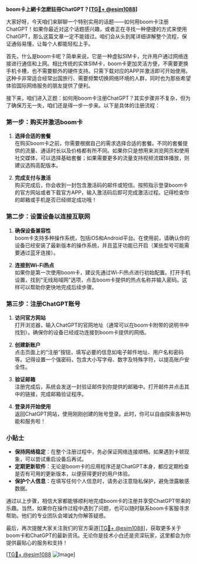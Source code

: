 **boom卡上網卡怎麽註冊ChatGPT？[[TG💪+ @esim1088](https://t.me/s/esim1088)]**

大家好呀，今天咱们来聊聊一个特别实用的话题——如何用boom卡注册ChatGPT！如果你最近对这个话题感兴趣，或者正在寻找一种便捷的方式来使用ChatGPT，那么这篇文章一定不能错过。咱们会从头到尾详细讲解整个流程，保证通俗易懂，让每个人都能轻松上手。

首先，什么是boom卡呢？简单来说，它是一种虚拟SIM卡，允许用户通过网络连接进行通信和上网。相比传统的实体SIM卡，boom卡更加灵活方便，不需要更换手机卡槽，也不需要额外的硬件支持。只需下载对应的APP并激活即可开始使用。这种卡非常适合经常出国旅行、需要频繁切换网络环境的人群，同时也为那些希望体验国际网络服务的朋友提供了便利。

接下来，咱们进入正题：如何用boom卡注册ChatGPT？其实步骤并不复杂，但为了确保万无一失，咱们还是得一步一步来。以下是具体的注册流程：

### 第一步：购买并激活boom卡

1. **选择合适的套餐**  
   在购买boom卡之前，你需要根据自己的需求选择合适的套餐。不同的套餐提供的流量、通话时长以及价格都有所不同。如果你只是想用来浏览网页和使用社交媒体，可以选择基础套餐；如果需要更多的流量支持视频流媒体播放，则建议选购高配版本。

2. **完成支付与激活**  
   购买完成后，你会收到一封包含激活码的邮件或短信。按照指示登录boom卡的官方网站或者下载官方APP，输入激活码后即可完成激活过程。记得检查你的邮箱或手机是否已经绑定成功哦！

### 第二步：设置设备以连接互联网

1. **确保设备兼容性**  
   boom卡支持多种操作系统，包括iOS和Android平台。在使用前，请确认你的设备已经安装了最新版本的操作系统，并且蓝牙功能已开启（某些型号可能需要通过蓝牙连接）。

2. **连接到Wi-Fi热点**  
   如果你是第一次使用boom卡，建议先通过Wi-Fi热点进行初始配置。打开手机设置，找到“无线局域网”选项，点击boom卡提供的热点名称并输入密码。这样可以帮助你更快地完成后续步骤。

### 第三步：注册ChatGPT账号

1. **访问官方网站**  
   打开浏览器，输入ChatGPT的官网地址（通常可以在boom卡附带的说明书中找到）。确保你的设备已经成功连接到boom卡提供的网络。

2. **创建新账户**  
   点击页面上的“注册”按钮，填写必要的信息如电子邮件地址、用户名和密码等。记得设置一个强密码，包含大小写字母、数字及特殊字符，以提高账户安全性。

3. **验证邮箱**  
   注册完成后，系统会发送一封验证邮件到你提供的邮箱中。打开邮件并点击其中的链接，完成邮箱验证程序。

4. **登录并开始使用**  
   返回ChatGPT网站，使用刚刚创建的账号登录。此时，你可以自由探索各种功能和服务啦！

### 小贴士

- **保持网络稳定**：在整个注册过程中，务必保证网络连接顺畅。如果遇到卡顿现象，可以尝试重启设备后再试。
- **定期更新软件**：无论是boom卡的应用程序还是ChatGPT本身，都应定期检查是否有可用的更新版本，以便获得更好的用户体验。
- **保护个人信息**：在填写任何个人信息时，请务必注意隐私保护，避免泄露敏感数据。

通过以上步骤，相信大家都能够顺利地完成boom卡的注册并享受ChatGPT带来的乐趣。当然，如果你在操作过程中遇到了问题，也可以随时联系boom卡客服寻求帮助。他们的专业团队会竭诚为你解答疑惑。

最后，再次提醒大家关注我们的官方渠道[[TG💪+ @esim1088](https://t.me/s/esim1088)]，获取更多关于boom卡和ChatGPT的最新资讯。无论你是技术小白还是资深玩家，这里都会为你提供最贴心的服务和支持！

[[TG💪+ @esim1088](https://t.me/s/esim1088) ![Image](https://i.postimg.cc/4NQfJmqS/Snipaste-2025-05-13-00-14-12.png)]